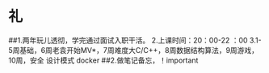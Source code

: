 # 礼
##1.两年玩儿透彻，学完通过面试入职干活。
2.上课时间：20：00-22 ：00
3.1-5周基础，6周老袁开始MV*，7周难度大C/C++，8周数据结构算法，9周游戏，10周，安全 设计模式 docker
##2.做笔记备忘，！important